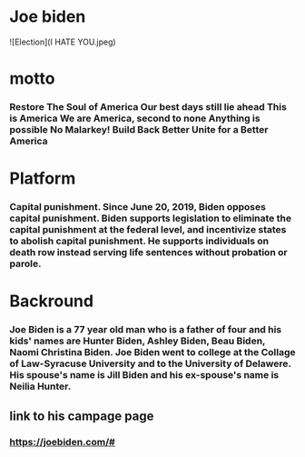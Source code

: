 
# Joe biden
![Election](I HATE YOU.jpeg)

# motto
### Restore The Soul of America Our best days still lie ahead This is America We are America, second to none Anything is possible No Malarkey! Build Back Better Unite for a Better America
# Platform

### Capital punishment. Since June 20, 2019, Biden opposes capital punishment. Biden supports legislation to eliminate the capital punishment at the federal level, and incentivize states to abolish capital punishment. He supports individuals on death row instead serving life sentences without probation or parole.
# Backround
### Joe Biden is a 77 year old man who is a father of four and his kids' names are Hunter Biden, Ashley Biden, Beau Biden, Naomi Christina Biden. Joe Biden went to college at the Collage of Law-Syracuse University and to the University of Delawere. His spouse's name is Jill Biden and his ex-spouse's name is Neilia Hunter.
## link to his campage page
### https://joebiden.com/#
